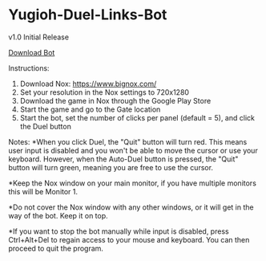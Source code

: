 # Yugioh-Duel-Links-Bot

v1.0 Initial Release

[Download Bot](https://github.com/milan102/Yugioh-Duel-Links-Bot/raw/master/Yugioh%20Duel%20Links%20Bot/v1.0%20Release/Yugioh%20Duel%20Links%20Bot.exe)

Instructions:
1) Download Nox: https://www.bignox.com/
2) Set your resolution in the Nox settings to 720x1280
3) Download the game in Nox through the Google Play Store
4) Start the game and go to the Gate location
5) Start the bot, set the number of clicks per panel (default = 5), and click the Duel button

Notes: 
*When you click Duel, the "Quit" button will turn red. This means user input is disabled and you won't be able to move the cursor or use your keyboard. However, when the Auto-Duel button is pressed, the "Quit" button will turn green, meaning you are free to use the cursor. 

*Keep the Nox window on your main monitor, if you have multiple monitors this will be Monitor 1. 

*Do not cover the Nox window with any other windows, or it will get in the way of the bot. Keep it on top.

*If you want to stop the bot manually while input is disabled, press Ctrl+Alt+Del to regain access to your mouse and keyboard. You can then proceed to quit the program.
